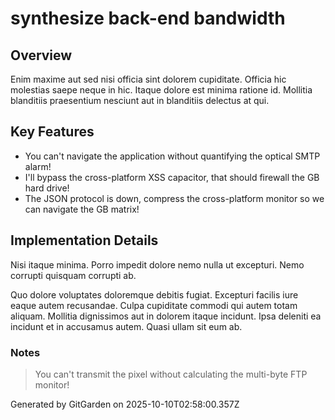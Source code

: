 # synthesize back-end bandwidth

## Overview
Enim maxime aut sed nisi officia sint dolorem cupiditate. Officia hic molestias saepe neque in hic. Itaque dolore est minima ratione id. Mollitia blanditiis praesentium nesciunt aut in blanditiis delectus at qui.

## Key Features
- You can't navigate the application without quantifying the optical SMTP alarm!
- I'll bypass the cross-platform XSS capacitor, that should firewall the GB hard drive!
- The JSON protocol is down, compress the cross-platform monitor so we can navigate the GB matrix!

## Implementation Details
Nisi itaque minima. Porro impedit dolore nemo nulla ut excepturi. Nemo corrupti quisquam corrupti ab.
 Quo dolore voluptates doloremque debitis fugiat. Excepturi facilis iure eaque autem recusandae. Culpa cupiditate commodi qui autem totam aliquam. Mollitia dignissimos aut in dolorem itaque incidunt. Ipsa deleniti ea incidunt et in accusamus autem. Quasi ullam sit eum ab.

### Notes
> You can't transmit the pixel without calculating the multi-byte FTP monitor!

Generated by GitGarden on 2025-10-10T02:58:00.357Z
